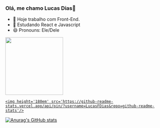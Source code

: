 ### Olá, me chamo Lucas Dias👋

<!--
**LucasFDias/LucasFDias** is a ✨ _special_ ✨ repository because its `README.md` (this file) appears on your GitHub profile.
-->

- 🔭 Hoje trabalho com Front-End.
- 🌱 Estudando React e Javascript
- 😄 Pronouns: Ele/Dele
<!--- 👯 I’m looking to collaborate on ...
- 🤔 I’m looking for help with ...
- 💬 Ask me about ...
- 📫 How to reach me: ...
- ⚡ Fun fact: ...-->

<div>
  <a href='https://github.com/LucasFDias'>
  <img height='180em' src='https://github-readme-stats.vercel.app/api?username=LucasFDias&show_icons=true&theme=radical'/>
 
    <img height='180em' src='https://github-readme-stats.vercel.app/api/pin/?username=LucasFDias&repo=github-readme-stats'/>
</div>

 

  ![Anurag's GitHub stats]()
